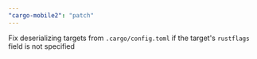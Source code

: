 ```yaml
---
"cargo-mobile2": "patch"
---
```


Fix deserializing targets from `.cargo/config.toml` if the target's `rustflags` field is not specified
